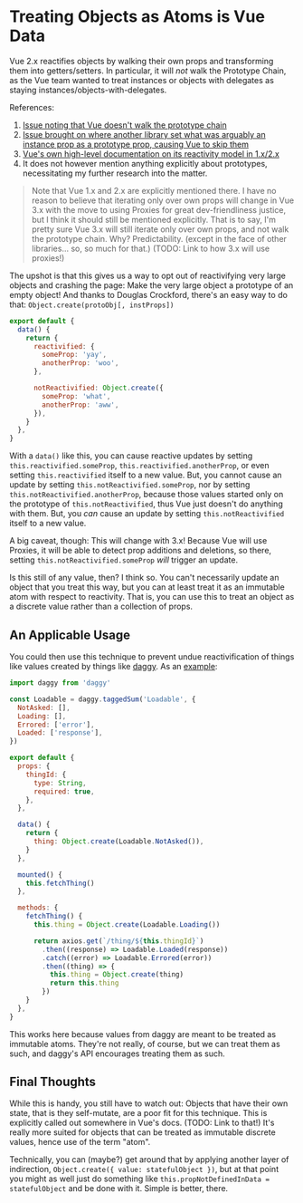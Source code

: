 Treating Objects as Atoms is Vue Data
=====================================

Vue 2.x reactifies objects by walking their own props and transforming them into getters/setters.  In particular, it will _not_ walk the Prototype Chain, as the Vue team wanted to treat instances or objects with delegates as staying instances/objects-with-delegates.

References:
1. [Issue noting that Vue doesn't walk the prototype chain](https://github.com/vuejs/vue/issues/1024)
2. [Issue brought on where another library set what was arguably an instance prop as a prototype prop, causing Vue to skip them](https://github.com/vuejs/vue/issues/7087)
3. [Vue's own high-level documentation on its reactivity model in 1.x/2.x](https://vuejs.org/v2/guide/reactivity.html)
  1. It does not however mention anything explicitly about prototypes, necessitating my further research into the matter.

> Note that Vue 1.x and 2.x are explicitly mentioned there.  I have no reason to believe that iterating only over own props will change in Vue 3.x with the move to using Proxies for great dev-friendliness justice, but I think it should still be mentioned explicitly.  That is to say, I'm pretty sure Vue 3.x will still iterate only over own props, and not walk the prototype chain.  Why?  Predictability. (except in the face of other libraries... so, so much for that.)  (TODO: Link to how 3.x will use proxies!)

The upshot is that this gives us a way to opt out of reactivifying very large objects and crashing the page: Make the very large object a prototype of an empty object!  And thanks to Douglas Crockford, there's an easy way to do that: `Object.create(protoObj[, instProps])`

```js
export default {
  data() {
    return {
      reactivified: {
        someProp: 'yay',
        anotherProp: 'woo',
      },

      notReactivified: Object.create({
        someProp: 'what',
        anotherProp: 'aww',
      }),
    }
  },
}
```

With a `data()` like this, you can cause reactive updates by setting `this.reactivified.someProp`, `this.reactivified.anotherProp`, or even setting `this.reactivified` itself to a new value.  But, you cannot cause an update by setting `this.notReactivified.someProp`, nor by setting `this.notReactivified.anotherProp`, because those values started only on the prototype of `this.notReactivified`, thus Vue just doesn't do anything with them.  But, you _can_ cause an update by setting `this.notReactivified` itself to a new value.

A big caveat, though: This will change with 3.x!  Because Vue will use Proxies, it will be able to detect prop additions and deletions, so there, setting `this.notReactivified.someProp` _will_ trigger an update.

Is this still of any value, then?  I think so.  You can't necessarily update an object that you treat this way, but you can at least treat it as an immutable atom with respect to reactivity.  That is, you can use this to treat an object as a discrete value rather than a collection of props.



## An Applicable Usage

You could then use this technique to prevent undue reactivification of things like values created by things like [daggy](https://github.com/fantasyland/daggy).  As an [example](https://medium.com/javascript-inside/slaying-a-ui-antipattern-in-react-64a3b98242c):

```js
import daggy from 'daggy'

const Loadable = daggy.taggedSum('Loadable', {
  NotAsked: [],
  Loading: [],
  Errored: ['error'],
  Loaded: ['response'],
})

export default {
  props: {
    thingId: {
      type: String,
      required: true,
    },
  },

  data() {
    return {
      thing: Object.create(Loadable.NotAsked()),
    }
  },

  mounted() {
    this.fetchThing()
  },

  methods: {
    fetchThing() {
      this.thing = Object.create(Loadable.Loading())

      return axios.get(`/thing/${this.thingId}`)
        .then((response) => Loadable.Loaded(response))
        .catch((error) => Loadable.Errored(error))
        .then((thing) => {
          this.thing = Object.create(thing)
          return this.thing
        })
    }
  },
}
```

This works here because values from daggy are meant to be treated as immutable atoms.  They're not really, of course, but we can treat them as such, and daggy's API encourages treating them as such.



## Final Thoughts

While this is handy, you still have to watch out: Objects that have their own state, that is they self-mutate, are a poor fit for this technique.  This is explicitly called out somewhere in Vue's docs.  (TODO: Link to that!)  It's really more suited for objects that can be treated as immutable discrete values, hence use of the term "atom".

Technically, you can (maybe?) get around that by applying another layer of indirection, `Object.create({ value: statefulObject })`, but at that point you might as well just do something like `this.propNotDefinedInData = statefulObject` and be done with it.  Simple is better, there.
